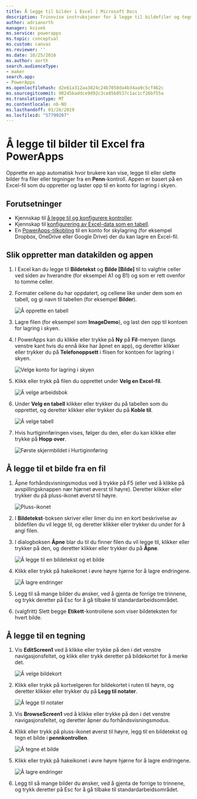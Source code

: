 ```yaml
---
title: Å legge til bilder i Excel | Microsoft Docs
description: Trinnvise instruksjoner for å legge til bildefiler og tegninger med penn til Excel i en konto for lagring i skyen
author: adrianorth
manager: kvivek
ms.service: powerapps
ms.topic: conceptual
ms.custom: canvas
ms.reviewer: ''
ms.date: 10/25/2016
ms.author: aorth
search.audienceType:
- maker
search.app:
- PowerApps
ms.openlocfilehash: d2e61a312aa3824c24b7058da4b34aa9c5cf462c
ms.sourcegitcommit: 90245baddce9d92c3ce85b0537c1ac1cf26bf55a
ms.translationtype: MT
ms.contentlocale: nb-NO
ms.lasthandoff: 01/26/2019
ms.locfileid: "57799207"
---
```

# <a name="add-images-to-excel-from-powerapps"></a>Å legge til bilder til Excel fra PowerApps
Opprette en app automatisk hvor brukere kan vise, legge til eller slette bilder fra filer eller tegninger fra en **Penn**-kontroll. Appen er basert på en Excel-fil som du oppretter og laster opp til en konto for lagring i skyen.

## <a name="prerequisites"></a>Forutsetninger

* Kjennskap til [å legge til og konfigurere kontroller](add-configure-controls.md).
* Kjennskap til [konfigurering av Excel-data som en tabell](https://support.office.com/article/Format-an-Excel-table-6789619F-C889-495C-99C2-2F971C0E2370?ui=en-US&rs=en-US&ad=US).
* En [PowerApps-tilkobling](add-data-connection.md) til en konto for skylagring (for eksempel Dropbox, OneDrive eller Google Drive) der du kan lagre en Excel-fil.

## <a name="create-the-data-source-and-the-app"></a>Slik oppretter man datakilden og appen
1. I Excel kan du legge til **Bildetekst** og **Bilde [Bilde]** til to valgfrie celler ved siden av hverandre (for eksempel A1 og B1) og som er rett ovenfor to tomme celler.
2. Formater cellene du har oppdatert, og cellene like under dem som en tabell, og gi navn til tabellen (for eksempel **Bilder**).
   
    ![Å opprette en tabell](./media/add-images-to-excel/create-table.png)
3. Lagre filen (for eksempel som **ImageDemo**), og last den opp til kontoen for lagring i skyen.
4. I PowerApps kan du klikke eller trykke på **Ny** på **Fil**-menyen (langs venstre kant hvis du ennå ikke har åpnet en app), og deretter klikker eller trykker du på **Telefonoppsett** i flisen for kontoen for lagring i skyen.
   
    ![Velge konto for lagring i skyen](./media/add-images-to-excel/select-account.png)
5. Klikk eller trykk på filen du opprettet under **Velg en Excel-fil**.
   
    ![Å velge arbeidsbok](./media/add-images-to-excel/select-workbook.png)
6. Under **Velg en tabell** klikker eller trykker du på tabellen som du opprettet, og deretter klikker eller trykker du på **Koble til**.
   
    ![Å velge tabell](./media/add-images-to-excel/select-table.png)
7. Hvis hurtiginnføringen vises, følger du den, eller du kan klikke eller trykke på **Hopp over**.
   
    ![Første skjermbildet i Hurtiginnføring](./media/add-images-to-excel/quick-tour.png)

## <a name="add-an-image-from-a-file"></a>Å legge til et bilde fra en fil
1. Åpne forhåndsvisningsmodus ved å trykke på F5 (eller ved å klikke på avspillingsknappen nær hjørnet øverst til høyre). Deretter klikker eller trykker du på pluss-ikonet øverst til høyre.
   
    ![Pluss-ikonet](./media/add-images-to-excel/plus-icon.png)
2. I **Bildetekst**-boksen skriver eller limer du inn en kort beskrivelse av bildefilen du vil legge til, og deretter klikker eller trykker du under for å angi filen.
3. I dialogboksen **Åpne** blar du til du finner filen du vil legge til, klikker eller trykker på den, og deretter klikker eller trykker du på **Åpne**.
   
    ![Å legge til en bildetekst og et bilde](./media/add-images-to-excel/add-image.png)
4. Klikk eller trykk på hakeikonet i øvre høyre hjørne for å lagre endringene.
   
    ![Å lagre endringer](./media/add-images-to-excel/checkmark-icon.png)
5. Legg til så mange bilder du ønsker, ved å gjenta de forrige tre trinnene, og trykk deretter på Esc for å gå tilbake til standardarbeidsområdet.
6. (valgfritt) Slett begge **Etikett**-kontrollene som viser bildeteksten for hvert bilde.

## <a name="add-a-drawing"></a>Å legge til en tegning
1. Vis **EditScreen1** ved å klikke eller trykke på den i det venstre navigasjonsfeltet, og klikk eller trykk deretter på bildekortet for å merke det.
   
    ![Å velge bildekort](./media/add-images-to-excel/select-card.png)
2. Klikk eller trykk på kortvelgeren for bildekortet i ruten til høyre, og deretter klikker eller trykker du på **Legg til notater**.
   
    ![Å legge til notater](./media/add-images-to-excel/add-notes.png)
3. Vis **BrowseScreen1** ved å klikke eller trykke på den i det venstre navigasjonsfeltet, og deretter åpner du forhåndsvisningsmodus.
4. Klikk eller trykk på pluss-ikonet øverst til høyre, legg til en bildetekst og tegn et bilde i **pennkontrollen**.
   
    ![Å tegne et bilde](./media/add-images-to-excel/draw-picture.png)
5. Klikk eller trykk på hakeikonet i øvre høyre hjørne for å lagre endringene.
   
    ![Å lagre endringer](./media/add-images-to-excel/checkmark-icon.png)
6. Legg til så mange bilder du ønsker, ved å gjenta de forrige to trinnene, og trykk deretter på Esc for å gå tilbake til standardarbeidsområdet.

